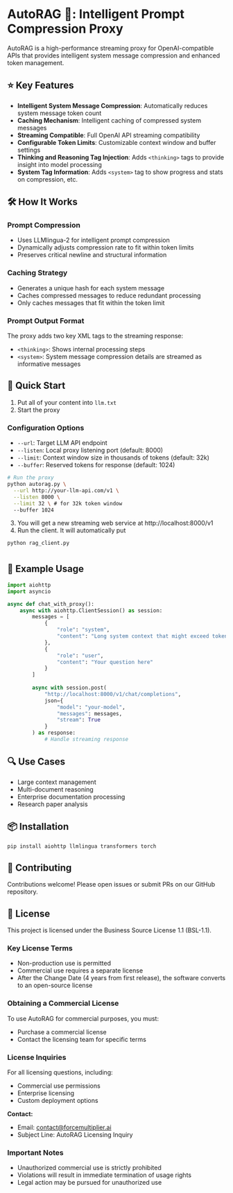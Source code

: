 # AutoRAG 🚀: Intelligent Prompt Compression Proxy

AutoRAG is a high-performance streaming proxy for OpenAI-compatible APIs that provides intelligent system message compression and enhanced token management.

## ⭐ Key Features

- **Intelligent System Message Compression**: Automatically reduces system message token count
- **Caching Mechanism**: Intelligent caching of compressed system messages
- **Streaming Compatible**: Full OpenAI API streaming compatibility
- **Configurable Token Limits**: Customizable context window and buffer settings
- **Thinking and Reasoning Tag Injection**: Adds `<thinking>` tags to provide insight into model processing
- **System Tag Information**: Adds `<system>` tag to show progress and stats on compression, etc.

## 🛠 How It Works

### Prompt Compression
- Uses LLMlingua-2 for intelligent prompt compression
- Dynamically adjusts compression rate to fit within token limits
- Preserves critical newline and structural information

### Caching Strategy
- Generates a unique hash for each system message
- Caches compressed messages to reduce redundant processing
- Only caches messages that fit within the token limit

### Prompt Output Format
The proxy adds two key XML tags to the streaming response:
- `<thinking>`: Shows internal processing steps
- `<system>`: System message compression details are streamed as informative messages

## 🚀 Quick Start

1. Put all of your content into `llm.txt`
2. Start the proxy


### Configuration Options
- `--url`: Target LLM API endpoint
- `--listen`: Local proxy listening port (default: 8000)
- `--limit`: Context window size in thousands of tokens (default: 32k)
- `--buffer`: Reserved tokens for response (default: 1024)


```bash
# Run the proxy
python autorag.py \
  --url http://your-llm-api.com/v1 \
  --listen 8000 \
  --limit 32 \ # for 32k token window
  --buffer 1024
```

3. You will get a new streaming web service at http://localhost:8000/v1
4. Run the client. It will automatically put

```bash
python rag_client.py 
```

# 

## 📝 Example Usage

```python
import aiohttp
import asyncio

async def chat_with_proxy():
    async with aiohttp.ClientSession() as session:
        messages = [
            {
                "role": "system", 
                "content": "Long system context that might exceed token limits..."
            },
            {
                "role": "user", 
                "content": "Your question here"
            }
        ]
        
        async with session.post(
            "http://localhost:8000/v1/chat/completions",
            json={
                "model": "your-model",
                "messages": messages,
                "stream": True
            }
        ) as response:
            # Handle streaming response
```

## 🔍 Use Cases
- Large context management
- Multi-document reasoning
- Enterprise documentation processing
- Research paper analysis


## 📦 Installation
```bash
pip install aiohttp llmlingua transformers torch
```

## 🤝 Contributing
Contributions welcome! Please open issues or submit PRs on our GitHub repository.

## 📄 License

This project is licensed under the Business Source License 1.1 (BSL-1.1).

### Key License Terms
- Non-production use is permitted
- Commercial use requires a separate license
- After the Change Date (4 years from first release), the software converts to an open-source license

### Obtaining a Commercial License
To use AutoRAG for commercial purposes, you must:
- Purchase a commercial license
- Contact the licensing team for specific terms

### License Inquiries
For all licensing questions, including:
- Commercial use permissions
- Enterprise licensing
- Custom deployment options

**Contact:**
- Email: contact@forcemultiplier.ai
- Subject Line: AutoRAG Licensing Inquiry

### Important Notes
- Unauthorized commercial use is strictly prohibited
- Violations will result in immediate termination of usage rights
- Legal action may be pursued for unauthorized use

